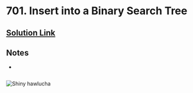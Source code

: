 # 701. Insert into a Binary Search Tree

## [Solution Link]()

## Notes

- 

```c

```

![Shiny hawlucha](https://projectpokemon.org/images/shiny-sprite/hawlucha.gif)
